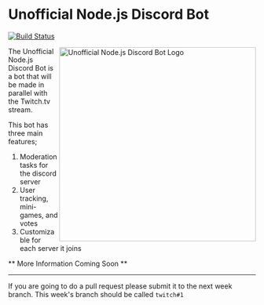 # Unofficial Node.js Discord Bot
[![Build Status](https://travis-ci.org/mcaustin1/Unofficial-Node.js-Discord-Bot.svg?branch=master)](https://travis-ci.org/mcaustin1/Unofficial-Node.js-Discord-Bot)


<img src="https://i.imgur.com/QpIzAFm.png"
 width="400" height="396" alt="Unofficial Node.js Discord Bot Logo" title="Logo" align="right" />

The Unofficial Node.js Discord Bot is a bot that will be made in parallel with the Twitch.tv stream.

This bot has three main features;

1. Moderation tasks for the discord server
2. User tracking, mini-games, and votes
3. Customizable for each server it joins

** More Information Coming Soon **

---

 If you are going to do a pull request please submit it to the next week branch. This week's branch should be called `twitch#1`
